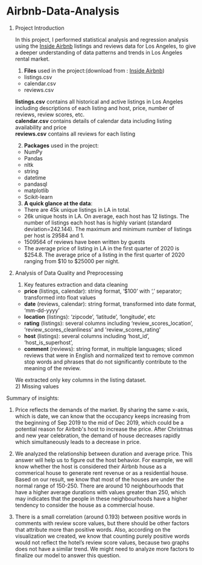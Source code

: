 # Airbnb-Data-Analysis

1. Project Introduction

    In this project, I performed statistical analysis and regression analysis using the [Inside Airbnb](http://insideairbnb.com/get-the-data.html) listings and reviews data for Los Angeles, to give a deeper understanding of data patterns and trends in Los Angeles rental market.

    1) **Files** used in the project:(download from : [Inside Airbnb](http://insideairbnb.com/get-the-data.html))
    * listings.csv
    * calendar.csv
    * reviews.csv

    **listings.csv** contains all historical and active listings in Los Angeles including descriptions of each listing and host, price, number of reviews, review scores, etc.   
    **calendar.csv** contains details of calendar data including listing availability and price  
    **reviews.csv** contains all reviews for each listing  

    2) **Packages** used in the project:
    * NumPy
    * Pandas
    * nltk
    * string
    * datetime
    * pandasql
    * matplotlib
    * Scikit-learn  
      
    3) **A quick glance at the data**:
    -	There are 45k unique listings in LA in total. 
    -	26k unique hosts in LA. On average, each host has 12 listings. The number of listings each host has is highly variant (standard deviation=242.144). The maximum and minimum number of listings per host is 29584 and 1.
    -	1509564 of reviews have been written by guests
    -	The average price of listing in LA in the first quarter of 2020 is $254.8. The average price of a listing in the first quarter of 2020 ranging from $10 to $25000 per night.


2. Analysis of Data Quality and Preprocessing  
    1) Key features extraction and data cleaning  
    * **price** (listings, calendar): string format, ‘$100’ with ‘,’ separator;  transformed into float values
    * **date** (reviews, calendar): string format, transformed into date format, ‘mm-dd-yyyy’
    * **location** (listings): ‘zipcode’, ‘latitude’, ‘longitude’, etc
    * **rating** (listings): several columns including ‘review_scores_location’, ‘review_scores_cleanliness’ and 'review_scores_rating'
    * **host** (listings): several columns including ‘host_id’, ‘host_is_superhost’,
    * **comment** (reviews): string format, in multiple languages; sliced reviews that were in English and normalized text to remove common stop words and phrases that do not significantly contribute to the meaning of the review.

    We extracted only key columns in the listing dataset.  
    2) Missing values  
    

Summary of insights:  

1. Price reflects the demands of the market. By sharing the same x-axis, which is date, we can know that the occupancy keeps increasing from the beginning of Sep 2019 to the mid of Dec 2019, which could be a potential reason for Airbnb's host to increase the price. After Christmas and new year celebration, the demand of house decreases rapidly which simultaneously leads to a decrease in price.

2. We analyzed the relationship between duration and average price. This answer will help us to figure out the host behavior. For example, we will know whether the host is considered their Airbnb house as a commerical house to generate rent revenue or as a residential house. Based on our result, we know that most of the houses are under the normal range of 150-250. There are around 10 neighbourhoods that have a higher average durations with values greater than 250, which may indicates that the people in these neighbourhoods have a higher tendency to consider the house as a commercial house.

3. There is a small correlation (around 0.193) between positive words in comments with review score values, but there should be other factors that attribute more than positive words. Also, according on the visualization we created, we know that counting purely positive words would not reflect the hotel’s review score values, because two graphs does not have a similar trend. We might need to analyze more factors to finalize our model to answer this question.
